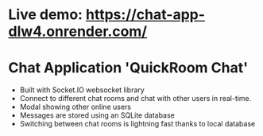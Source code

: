 # Live demo: https://chat-app-dlw4.onrender.com/

# Chat Application 'QuickRoom Chat'

- Built with Socket.IO websocket library
- Connect to different chat rooms and chat with other users in real-time.
- Modal showing other online users
- Messages are stored using an SQLite database
- Switching between chat rooms is lightning fast thanks to local database
